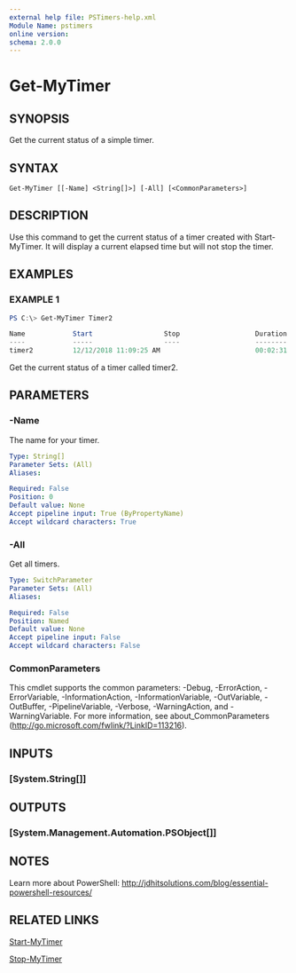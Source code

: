 ```yaml
---
external help file: PSTimers-help.xml
Module Name: pstimers
online version:
schema: 2.0.0
---
```


# Get-MyTimer

## SYNOPSIS

Get the current status of a simple timer.

## SYNTAX

```
Get-MyTimer [[-Name] <String[]>] [-All] [<CommonParameters>]
```

## DESCRIPTION

Use this command to get the current status of a timer created with Start-MyTimer. It will display a current elapsed time but will not stop the timer.

## EXAMPLES

### EXAMPLE 1

```powershell
PS C:\> Get-MyTimer Timer2

Name            Start                  Stop                   Duration         Running Description
----            -----                  ----                   --------         ------- -----------
timer2          12/12/2018 11:09:25 AM                        00:02:31.7254040    True
```

Get the current status of a timer called timer2.

## PARAMETERS

### -Name

The name for your timer.

```yaml
Type: String[]
Parameter Sets: (All)
Aliases:

Required: False
Position: 0
Default value: None
Accept pipeline input: True (ByPropertyName)
Accept wildcard characters: True
```

### -All

Get all timers.

```yaml
Type: SwitchParameter
Parameter Sets: (All)
Aliases:

Required: False
Position: Named
Default value: None
Accept pipeline input: False
Accept wildcard characters: False
```

### CommonParameters

This cmdlet supports the common parameters: -Debug, -ErrorAction, -ErrorVariable, -InformationAction, -InformationVariable, -OutVariable, -OutBuffer, -PipelineVariable, -Verbose, -WarningAction, and -WarningVariable. For more information, see about_CommonParameters (http://go.microsoft.com/fwlink/?LinkID=113216).

## INPUTS

### [System.String[]]

## OUTPUTS

### [System.Management.Automation.PSObject[]]

## NOTES

Learn more about PowerShell: http://jdhitsolutions.com/blog/essential-powershell-resources/

## RELATED LINKS

[Start-MyTimer](Start-MyTimer.md)

[Stop-MyTimer](Stop-MyTimer.md)
